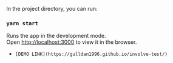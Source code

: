 In the project directory, you can run:

### `yarn start`

Runs the app in the development mode.<br />
Open [http://localhost:3000](http://localhost:3000) to view it in the browser.

  - `[DEMO LINK](https://gulldan1996.github.io/involve-test/)`